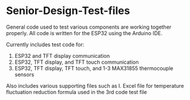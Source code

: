 # Senior-Design-Test-files
General code used to test various components are working together properly. All code is written for the ESP32 using the Arduino IDE.

Currently includes test code for:
1. ESP32 and TFT display communication
2. ESP32, TFT display, and TFT touch communication
3. ESP32, TFT display, TFT touch, and 1-3 MAX31855 thermocouple sensors

Also includes various supporting files such as
I. Excel file for temperature fluctuation reduction formula used in the 3rd code test file
